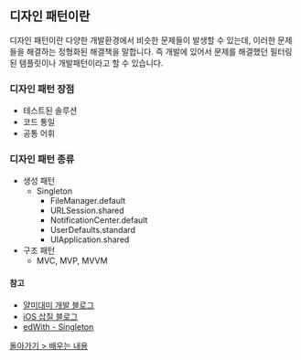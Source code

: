 ## 디자인 패턴이란

디자인 패턴이란 다양한 개발환경에서 비슷한 문제들이 발생할 수 있는데, 이러한 문제들을 해결하는 정형화된 해결책을 말합니다. 즉 개발에 있어서 문제를 해결했던 필터링된 템플릿이나 개발패턴이라고 할 수 있습니다.

### 디자인 패턴 장점

- 테스트된 솔루션
- 코드 통일
- 공통 어휘

### 디자인 패턴 종류

- 생성 패턴
  - Singleton
    - FileManager.default
    - URLSession.shared
    - NotificationCenter.default
    - UserDefaults.standard
    - UIApplication.shared
- 구조 패턴
  - MVC, MVP, MVVM


#### 참고
- [얄미대미 개발 블로그](https://m.blog.naver.com/PostView.nhn?blogId=jdub7138&logNo=220968244920&proxyReferer=https%3A%2F%2Fwww.google.co.kr%2F)
- [iOS 삽질 블로그](https://leejigun.github.io/Top_5_Design_Patterns)
- [edWith - Singleton](https://www.edwith.org/boostcourse-ios/lecture/16855/)

[돌아가기 > 배우는 내용](https://github.com/kbw2204/swiftNote)